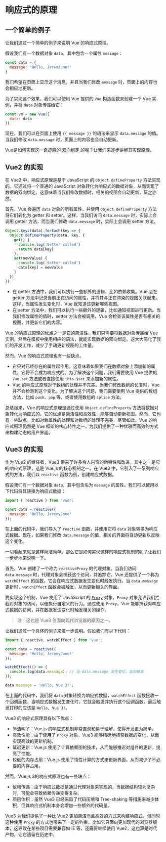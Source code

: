 # 响应式的原理

## 一个简单的例子

让我们通过一个简单的例子来说明 Vue 的响应式原理。

假设我们有一个数据对象 `data`，其中包含一个属性 `message`：

```javascript
const data = {
  message: 'Hello, JeremJone!'
}
```

我们希望在页面上显示这个消息，并且当我们修改 `message` 时，页面上的内容也会相应地更新。

为了实现这个效果，我们可以使用 Vue 提供的 `Vue` 构造函数来创建一个 Vue 实例，并将 `data` 对象传递给它：

```javascript
const vm = new Vue({
  data: data
})
```

现在，我们可以在页面上使用 `{{ message }}` 的语法来显示 `data.message` 的值。当我们修改 `data.message` 时，页面上的内容也会自动更新。

Vue是如何实现这一奇迹般的 [双向绑定](./basic/v-model.html) 的呢？让我们来逐步讲解其实现原理。

## Vue2 的实现
在 Vue2 中，响应式原理是基于 JavaScript 的 `Object.defineProperty` 方法实现的。它通过将一个普通的 JavaScript 对象转化为响应式的数据对象，从而实现了数据的双向绑定。这意味着当我们修改数据时，相关的视图会自动更新，反之亦然。

首先，Vue 会遍历 `data` 对象的所有属性，并使用 `Object.defineProperty` 方法将它们转化为 getter 和 setter。这样，当我们访问 `data.message` 时，实际上会调用 getter 方法，而当我们修改 `data.message` 时，实际上会调用 setter 方法。

```javascript
Object.keys(data).forEach(key => {
  Object.defineProperty(data, key, {
    get() {
      console.log('Getter called')
      return data[key]
    },
    set(newValue) {
      console.log('Setter called')
      data[key] = newValue
    }
  })
})
```

- 在 getter 方法中，我们可以执行一些额外的逻辑，比如依赖收集。Vue 会在 getter 方法中记录当前正在访问的属性，并将其与正在渲染的视图关联起来。这样，当属性发生变化时，Vue 就知道该更新哪些视图。
- 在 setter 方法中，我们可以执行一些额外的逻辑，比如通知视图进行更新。当我们修改属性的值时，setter 方法会被调用，Vue 会检查该属性是否有相关的视图，并更新它们的内容。

Vue 的响应式原理的优点之一是它的简洁性。我们只需要将数据对象传递给 Vue 实例，然后在模板中使用相应的语法，就能实现数据的双向绑定。这大大简化了我们的开发工作，减少了手动更新视图的工作量。

然而，Vue 的响应式原理也有一些缺点。

- 它只对已经存在的属性起作用。这意味着如果我们在数据对象上添加新的属性，它将不会成为响应式的。为了解决这个问题，我们需要使用 Vue 提供的 `Vue.set` 方法或者直接使用 `this.$set` 来添加新的属性。
- Vue 的响应式原理对于数组的处理并不完美。当我们修改数组的长度时，Vue 并不会检测到这个变化。为了解决这个问题，我们需要使用 Vue 提供的数组方法，比如 `push`、`pop` 等，或者使用数组的 `splice` 方法。

总结起来，Vue 的响应式原理是通过使用 `Object.defineProperty` 方法将数据对象转化为响应式的。它的优点是简洁性和高效性，能够自动更新视图。然而，它也有一些缺点，比如对新属性的处理和对数组的处理不完美。尽管如此，Vue 的响应式原理仍然是 Vue 框架的核心特性之一，为我们提供了一种优雅而高效的方式来构建动态的用户界面。

## Vue3 的实现

作为 Vue2 的继任者，Vue3 带来了许多令人兴奋的新特性和改进。其中之一是它的响应式原理，这是 Vue.js 的核心机制之一。在 Vue3 中，它引入了一系列响应式的方法，我们以 `reactive` 函数为例，创建响应式数据。

假设我们有一个数据对象 `data`，其中包含名为 `message` 的属性。我们可以使用以下代码将其转换为响应式数据：

```javascript
import { reactive } from 'vue';

const data = reactive({
  message: 'Hello, JeremyJone'
});
```

在上面的代码中，我们导入了 `reactive` 函数，并使用它将 `data` 对象转换为响应式数据。现在，如果我们修改 `data.message` 的值，相关的界面将自动更新以反映这个变化。

一切看起来就是这样简洁简单。那么它是如何实现这样的响应式机制的呢？让我们一步步地来说明一下。

首先，Vue 创建了一个称为 `reactiveProxy` 的代理对象。当我们访问 `data.message` 时，代理对象会捕获这个访问，并追踪它。Vue 还提供了一个称为 `watchEffect` 的函数，它会在响应式数据发生变化时触发执行。当 `data.message` 更新时，`watchEffect` 函数会被触发，从而更新相关的界面。

要实现这个机制，Vue 使用了 JavaScript 的 [`Proxy`](/roadmap/frontend/js/proxy/) 对象。`Proxy` 对象允许我们拦截对对象的访问，以便执行自定义的行为。通过使用 `Proxy`，Vue 能够捕获对响应式数据的访问，并在数据发生变化时触发相关的操作。

> 注：这也是 Vue3 仅面向现代浏览器的原因之一。

让我们通过一个具体的例子来进一步说明。假设我们有以下代码：

```javascript
import { reactive, watchEffect } from 'vue';

const data = reactive({
  message: 'Hello, JeremyJone!'
});

watchEffect(() => {
  console.log(data.message); // 当 data.message 发生变化，自动触发
});

data.message = 'Hello, Vue 3!';
```

在上面的代码中，我们将 `data` 对象转换为响应式数据，`watchEffect` 函数接收一个回调函数，当响应式数据发生变化时，它就会触发并执行这个回调函数。最后触发打印的应该是 `Hello, Vue 3!`。

Vue3 的响应式原理具有以下优点：

- 简洁明了：Vue.js 的响应式机制非常直观和易于理解，使得开发更为简单。
- 高效性能：由于使用了 `Proxy` 对象，Vue3 能够精确地捕获数据的变化，从而实现高效的更新机制。
- 延迟更新：Vue.js 使用了计算依赖图的技术，从而能够推迟对组件的更新，提高了性能。
- 较低的内存占用：Vue.js 使用了惰性计算的方式来更新界面，从而减少了不必要的内存占用。

然而，Vue.js 3的响应式原理也有一些缺点：

- 依赖传递：由于响应式数据是通过代理对象来实现的，当数据结构较为复杂时，可能会导致依赖传递变得复杂。
- 项目体积：虽然 Vue3 已经采取了代码压缩和 Tree-shaking 等措施来减少体积，但其响应式机制本身会增加一些额外的代码量。

Vue3 为我们提供了一种比 Vue2 更加简洁而且高效的方式来构建响应式。但同时这种使用 `Proxy` 的方式也带来了一定的约束，比如它只面向更加现代的浏览器版本，这导致在某些项目需要兼容如 IE 等，还需要继续使用 Vue2，这也算是时代产物，让它遗留在历史中。
